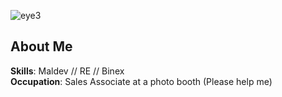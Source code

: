 ![eye3](https://github.com/user-attachments/assets/b3e474fd-7717-4cef-8212-1c10b9ba5868)


## About Me
**Skills**: Maldev // RE // Binex
<br>
**Occupation**: Sales Associate at a photo booth (Please help me)
